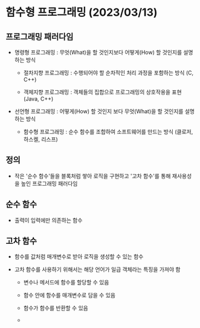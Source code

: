 # 함수형 프로그래밍 (2023/03/13)

## 프로그래밍 패러다임

- 명령형 프로그래밍 : 무엇(What)을 할 것인지보다 어떻게(How) 할 것인지를 설명하는 방식
  
  - 절차지향 프로그래밍 : 수행되어야 할 순차적인 처리 과정을 포함하는 방식 (C, C++)
  
  - 객체지향 프로그래밍 : 객체들의 집합으로 프로그래밍의 상호작용을 표현 (Java, C++)

- 선언형 프로그래밍 : 어떻게(How) 할 것인지 보다 무엇(What)을 할 것인지를 설명하는 방식
  
  - 함수형 프로그래밍 : 순수 함수를 조합하여 소프트웨어를 만드는 방식 (클로저, 하스켈, 리스프)

## 정의

- 작은 '순수 함수'들을 블록처럼 쌓아 로직을 구현하고 '고차 함수'를 통해 재사용성을 높인 프로그래밍 패러다임

## 순수 함수

- 출력이 입력에만 의존하는 함수

## 고차 함수

- 함수를 값처럼 매개변수로 받아 로직을 생성할 수 있는 함수

- 고차 함수를 사용하기 위해서는 해당 언어가 일급 객체라는 특징을 가져야 함
  
  - 변수나 메서드에 함수를 할당할 수 있음
  
  - 함수 안에 함수를 매개변수로 담을 수 있음
  
  - 함수가 함수를 반환할 수 있음
  
  - 


